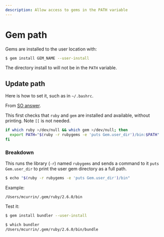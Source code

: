 ```yaml
---
description: Allow access to gems in the PATH variable
---
```

# Gem path


Gems are installed to the user location with:

```sh
$ gem install GEM_NAME --user-install
```

The directory install to will not be in the `PATH` variable.


## Update path

Here is how to set it, such as in `~/.bashrc`.

From [SO answer](https://stackoverflow.com/questions/14607193/installing-gem-or-updating-rubygems-fails-with-permissions-error).

This first checks that `ruby` and `gem` are installed and available, without printing. Note `[[` is not needed.

```sh
if which ruby >/dev/null && which gem >/dev/null; then
  export PATH="$(ruby -r rubygems -e 'puts Gem.user_dir')/bin:$PATH"
fi
```

### Breakdown

This runs the library (`-r`) named `rubygems` and sends a command to it `puts Gem.user_dir` to print the user gem directory as a full path.

```sh
$ echo "$(ruby -r rubygems -e 'puts Gem.user_dir')/bin"
```

Example:

```
/Users/mcurrin/.gem/ruby/2.6.0/bin
```

Test it:

```sh
$ gem install bundler --user-install

$ which bundler
/Users/mcurrin/.gem/ruby/2.6.0/bin/bundle
```
